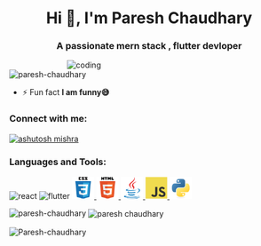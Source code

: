 <h1 align="center">Hi 👋, I'm Paresh Chaudhary</h1>
<h3 align="center">A passionate mern stack , flutter devloper </h3>

<img align="right" alt="coding" width="400" src="https://user-images.githubusercontent.com/55389276/140866485-8fb1c876-9a8f-4d6a-98dc-08c4981eaf70.gif">

<p align="left"> <img src="https://komarev.com/ghpvc/?username=paresh-chaudhary&label=Profile%20views&color=0e75b6&style=flat" alt="paresh-chaudhary" /> </p>



- ⚡ Fun fact **I am funny😅**

<h3 align="left">Connect with me:</h3>
<p align="left">
<a href="https://www.linkedin.com/in/paresh-chaudhary-90b68224b/" target="blank"><img align="center" src="https://raw.githubusercontent.com/rahuldkjain/github-profile-readme-generator/master/src/images/icons/Social/linked-in-alt.svg" alt="ashutosh mishra" height="30" width="40" /></a>

<h3 align="left">Languages and Tools:</h3>
<p align="left"><img  width="40" height="40" src="https://miro.medium.com/v2/resize:fit:828/format:webp/1*y6C4nSvy2Woe0m7bWEn4BA.png" alt="react"/> <img  width="40" height="40" src="https://web-strapi.mrmilu.com/uploads/flutter_logo_470e9f7491.png" alt="flutter"/>  <a href="https://www.w3schools.com/css/" target="_blank" rel="noreferrer"> <img src="https://raw.githubusercontent.com/devicons/devicon/master/icons/css3/css3-original-wordmark.svg" alt="css3" width="40" height="40"/> </a> <a href="https://www.w3.org/html/" target="_blank" rel="noreferrer"> <img src="https://raw.githubusercontent.com/devicons/devicon/master/icons/html5/html5-original-wordmark.svg" alt="html5" width="40" height="40"/> </a> <a href="https://www.java.com" target="_blank" rel="noreferrer"> <img src="https://raw.githubusercontent.com/devicons/devicon/master/icons/java/java-original.svg" alt="java" width="40" height="40"/> </a> <a href="https://developer.mozilla.org/en-US/docs/Web/JavaScript" target="_blank" rel="noreferrer"> <img src="https://raw.githubusercontent.com/devicons/devicon/master/icons/javascript/javascript-original.svg" alt="javascript" width="40" height="40"/> </a> <a href="https://www.mathworks.com/" target="_blank" rel="noreferrer"> </a> <a href="https://www.python.org" target="_blank" rel="noreferrer"> <img src="https://raw.githubusercontent.com/devicons/devicon/master/icons/python/python-original.svg" alt="python" width="40" height="40"/> </a> </p>


<p><img align="left" src="https://github-readme-stats.vercel.app/api/top-langs?username=Paresh2578&show_icons=true&locale=en&layout=compact" alt="paresh-chaudhary" /></p>

<p>&nbsp;<img align="center" src="https://github-readme-stats.vercel.app/api?username=Paresh2578&show_icons=true&locale=en" alt="paresh chaudhary" /></p>

<p><img align="center" src="https://github-readme-streak-stats.herokuapp.com/?user=Paresh2578&" alt="Paresh-chaudhary" /></p>
